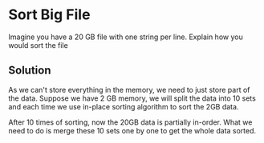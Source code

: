 # Sort Big File

Imagine you have a 20 GB file with one string per line. Explain how you would sort the file

## Solution

As we can't store everything in the memory, we need to just store part of the data. Suppose we have 2 GB memory, we will split the data into 10 sets and each time we use in-place sorting algorithm to sort the 2GB data.

 After 10 times of sorting, now the 20GB data is partially in-order. What we need to do is merge these 10 sets one by one to get the whole data sorted.